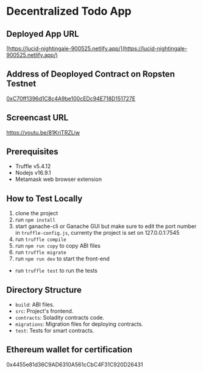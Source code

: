# Decentralized Todo App

## Deployed App URL
[https://lucid-nightingale-900525.netlify.app/](https://lucid-nightingale-900525.netlify.app/)

## Address of Deoployed Contract on Ropsten Testnet
[0xC70ff1396d1C8c4A9be100cEDc94E718D151727E](https://ropsten.etherscan.io/address/0xC70ff1396d1C8c4A9be100cEDc94E718D151727E)

## Screencast URL
https://youtu.be/81KrjTRZLiw

## Prerequisites
* Truffle v5.4.12
* Nodejs v16.9.1
* Metamask web browser extension

## How to Test Locally
1. clone the project
2. run ```npm install```
3. start ganache-cli or Ganache GUI but make sure to edit the port number in `truffle-config.js`, currenty the project is set on 127.0.0.1:7545
4. run ```truffle compile```
5. run ```npm run copy``` to copy ABI files
6. run ```truffle migrate```
7. run ```npm run dev``` to start the front-end

* run ```truffle test``` to run the tests

## Directory Structure
* `build`: ABI files.
* `src`: Project's frontend.
* `contracts`: Soladity contracts code.
* `migrations`: Migration files for deploying contracts.
* `test`: Tests for smart contracts.


## Ethereum wallet for certification
0x4455e81d36C9AD6310A561cCbC4F31C920D26431